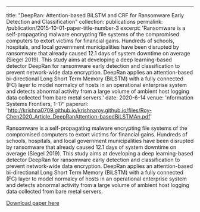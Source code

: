 ---
title: "DeepRan: Attention-based BiLSTM and CRF for Ransomware Early Detection and Classification"
collection: publications
permalink: /publication/2015-10-01-paper-title-number-3
excerpt: 'Ransomware is a self-propagating malware encrypting file systems of the compromised computers to extort victims for financial gains. Hundreds of schools, hospitals, and local government municipalities have been disrupted by ransomware that already caused 12.1 days of system downtime on average (Siegel 2019). This study aims at developing a deep learning-based detector DeepRan for ransomware early detection and classification to prevent network-wide data encryption. DeepRan applies an attention-based bi-directional Long Short Term Memory (BiLSTM) with a fully connected (FC) layer to model normalcy of hosts in an operational enterprise system and detects abnormal activity from a large volume of ambient host logging data collected from bare metal servers.'
date: 2020-6-14
venue: 'nformation Systems Frontiers, 1-17'
paperurl: 'http://krishna0709.github.io/krishnaroy.github.io/files/Roy-Chen2020_Article_DeepRanAttention-basedBiLSTMAn.pdf'

Ransomware is a self-propagating malware encrypting file systems of the compromised computers to extort victims for financial gains. Hundreds of schools, hospitals, and local government municipalities have been disrupted by ransomware that already caused 12.1 days of system downtime on average (Siegel 2019). This study aims at developing a deep learning-based detector DeepRan for ransomware early detection and classification to prevent network-wide data encryption. DeepRan applies an attention-based bi-directional Long Short Term Memory (BiLSTM) with a fully connected (FC) layer to model normalcy of hosts in an operational enterprise system and detects abnormal activity from a large volume of ambient host logging data collected from bare metal servers.

[Download paper here](http://krishna0709.github.io/krishnaroy.github.io/files/Roy-Chen2020_Article_DeepRanAttention-basedBiLSTMAn.pdf)
